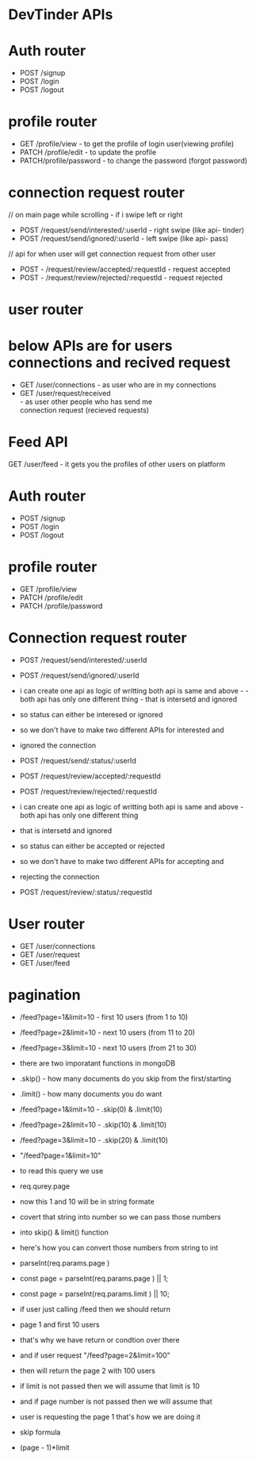 # DevTinder APIs

# Auth router
- POST /signup
- POST /login  
- POST /logout


# profile router
- GET /profile/view -   to get the profile of login user(viewing profile)
- PATCH /profile/edit   -        to update the profile
- PATCH/profile/password  -      to change the password (forgot password)

 

# connection request router

// on main page while scrolling - if i swipe left or right

- POST /request/send/interested/:userId  - right swipe (like api- tinder)
- POST /request/send/ignored/:userId  - left swipe  (like api- pass)


// api for when user will get connection request from other user

- POST - /request/review/accepted/:requestId  - request accepted
- POST - /request/review/rejected/:requestId  - request rejected


# user router

# below APIs are for users connections and recived request

- GET /user/connections      - as user who are in my connections 
- GET /user/request/received         
                               - as user other people who has send me   
                               connection request  (recieved requests)
# Feed API 

GET /user/feed - it gets you the profiles of other users on platform













# Auth router
- POST /signup
- POST /login  
- POST /logout


# profile router
- GET /profile/view 
- PATCH /profile/edit  
- PATCH /profile/password  


# Connection request router

- POST /request/send/interested/:userId 
- POST /request/send/ignored/:userId 

- i can create one api as logic of writting both api is same and above - - both api has only one different thing   - that is intersetd and ignored
- so status can either be interesed or ignored
- so we don't have to make two different APIs for interested and 
 - ignored the connection

- POST /request/send/:status/:userId  



- POST /request/review/accepted/:requestId  
- POST /request/review/rejected/:requestId  

- i can create one api as logic of writting both api is same and above  - both api has only one different thing   
- that is intersetd and ignored
- so status can either be accepted or rejected
- so we don't have to make two different APIs for accepting and 
 - rejecting the connection

- POST /request/review/:status/:requestId  



# User router

- GET /user/connections     
- GET /user/request       
- GET /user/feed     




# pagination

- /feed?page=1&limit=10 - first 10 users (from 1 to 10)

- /feed?page=2&limit=10 - next 10 users (from 11 to 20)

- /feed?page=3&limit=10 - next 10 users (from 21 to 30)

- there are two imporatant functions in mongoDB

- .skip() - how many documents do you skip from the first/starting
- .limit() - how many documents you do want



- /feed?page=1&limit=10 - .skip(0) & .limit(10)

- /feed?page=2&limit=10 - .skip(10) & .limit(10)

- /feed?page=3&limit=10 - .skip(20) & .limit(10)


- "/feed?page=1&limit=10"

- to read this query we use 
- req.qurey.page 
- now this 1 and 10 will be in string formate 
- covert that string into number so we can pass those numbers 
- into skip() & limit() function
- here's how you can convert those numbers from string to int
- parseInt(req.params.page )

- const page = parseInt(req.params.page ) || 1;
- const page = parseInt(req.params.limit ) || 10;

- if user just calling  /feed then we should return 
- page 1 and first 10 users
- that's why we have return or condtion over there 
- and if user request   "/feed?page=2&limit=100"
- then will return the page 2 with 100 users

- if limit is not passed then we will assume that limit is 10
- and if page number is not passed then we will assume that 
- user is requesting the page 1 that's how we are doing it

- skip formula 
- (page - 1)*limit

